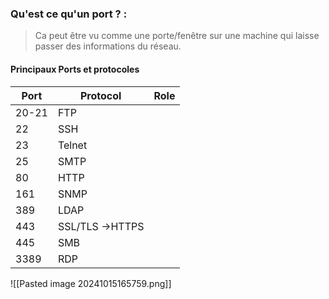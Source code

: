 
### Qu'est ce qu'un port ? :
>Ca peut être vu comme une porte/fenêtre sur une machine qui laisse passer des informations du réseau.



#### Principaux Ports et protocoles 

| Port  | Protocol        | Role |
| ----- | --------------- | ---- |
| 20-21 | FTP             |      |
| 22    | SSH             |      |
| 23    | Telnet          |      |
| 25    | SMTP            |      |
| 80    | HTTP            |      |
| 161   | SNMP            |      |
| 389   | LDAP            |      |
| 443   | SSL/TLS ->HTTPS |      |
| 445   | SMB             |      |
| 3389  | RDP             |      |

![[Pasted image 20241015165759.png]]